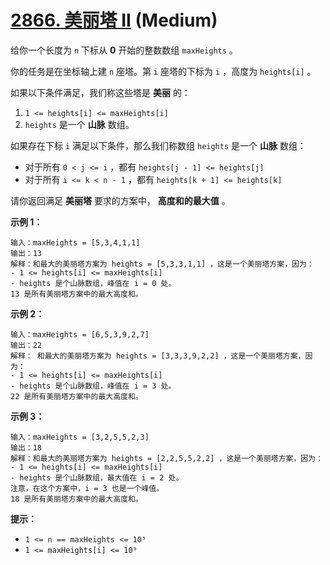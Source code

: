 # [2866. 美丽塔 II][link] (Medium)

[link]: https://leetcode.cn/problems/beautiful-towers-ii/

给你一个长度为 `n` 下标从 **0** 开始的整数数组 `maxHeights` 。

你的任务是在坐标轴上建 `n` 座塔。第 `i` 座塔的下标为 `i` ，高度为 `heights[i]` 。

如果以下条件满足，我们称这些塔是 **美丽** 的：

1. `1 <= heights[i] <= maxHeights[i]`
2. `heights` 是一个 **山脉** 数组。

如果存在下标 `i` 满足以下条件，那么我们称数组 `heights` 是一个 **山脉** 数组：

- 对于所有 `0 < j <= i` ，都有 `heights[j - 1] <= heights[j]`
- 对于所有 `i <= k < n - 1` ，都有 `heights[k + 1] <= heights[k]`

请你返回满足 **美丽塔** 要求的方案中， **高度和的最大值** 。

**示例 1：**

```
输入：maxHeights = [5,3,4,1,1]
输出：13
解释：和最大的美丽塔方案为 heights = [5,3,3,1,1] ，这是一个美丽塔方案，因为：
- 1 <= heights[i] <= maxHeights[i]
- heights 是个山脉数组，峰值在 i = 0 处。
13 是所有美丽塔方案中的最大高度和。
```

**示例 2：**

```
输入：maxHeights = [6,5,3,9,2,7]
输出：22
解释： 和最大的美丽塔方案为 heights = [3,3,3,9,2,2] ，这是一个美丽塔方案，因为：
- 1 <= heights[i] <= maxHeights[i]
- heights 是个山脉数组，峰值在 i = 3 处。
22 是所有美丽塔方案中的最大高度和。
```

**示例 3：**

```
输入：maxHeights = [3,2,5,5,2,3]
输出：18
解释：和最大的美丽塔方案为 heights = [2,2,5,5,2,2] ，这是一个美丽塔方案，因为：
- 1 <= heights[i] <= maxHeights[i]
- heights 是个山脉数组，最大值在 i = 2 处。
注意，在这个方案中，i = 3 也是一个峰值。
18 是所有美丽塔方案中的最大高度和。
```

**提示：**

- `1 <= n == maxHeights <= 10⁵`
- `1 <= maxHeights[i] <= 10⁹`
